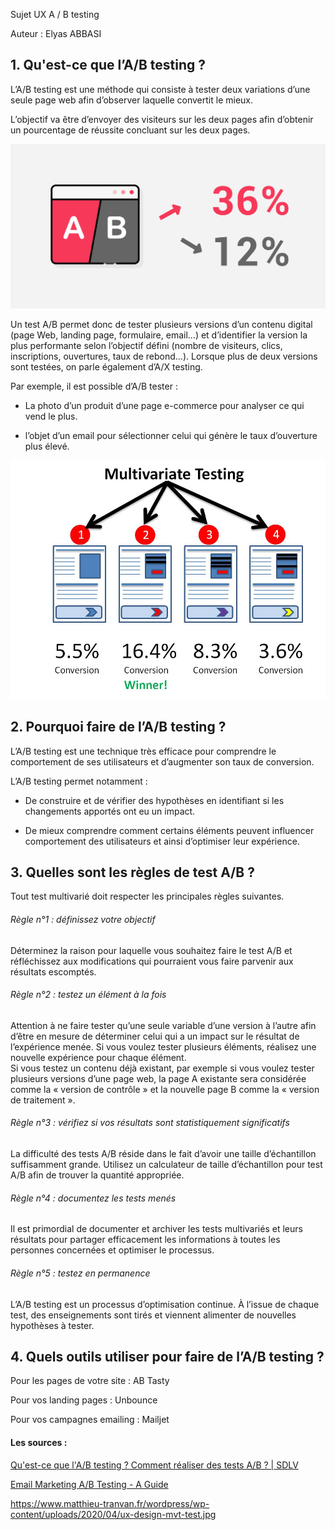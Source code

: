 Sujet UX A / B testing

Auteur : Elyas ABBASI

## 1. Qu'est-ce que l’A/B testing ?

L’A/B testing est une méthode qui consiste à tester deux variations d’une seule page web afin d’observer laquelle convertit le mieux.

L’objectif va être d’envoyer des visiteurs sur les deux pages afin d’obtenir un pourcentage de réussite concluant sur les deux pages.

![A-Btesting-1.png](..\img\A-Btesting-1.png)

Un test A/B permet donc de tester plusieurs versions d’un contenu digital (page Web, landing page, formulaire, email…) et d’identifier la version la plus performante selon l’objectif défini (nombre de visiteurs, clics, inscriptions, ouvertures, taux de rebond…). Lorsque plus de deux versions sont testées, on parle également d’A/X testing.

Par exemple, il est possible d’A/B tester :

- La photo d’un produit d’une page e-commerce pour analyser ce qui vend le plus.

- l’objet d’un email pour sélectionner celui qui génère le taux d’ouverture plus élevé.

![ux-design-mvt-test.jpg](..\img\ux-design-mvt-test.jpg)

## 2. Pourquoi faire de l’A/B testing ?

L’A/B testing est une technique très efficace pour comprendre le comportement de ses utilisateurs et d’augmenter son taux de conversion.

L’A/B testing permet notamment :

- De construire et de vérifier des hypothèses en identifiant si les changements apportés ont eu un impact.

- De mieux comprendre comment certains éléments peuvent influencer  comportement des utilisateurs et ainsi d’optimiser leur expérience.

## 3. Quelles sont les règles de test A/B ?

Tout test multivarié doit respecter les principales règles suivantes.

###### Règle n°1 : définissez votre objectif

Déterminez la raison pour laquelle vous souhaitez faire le test A/B et réfléchissez aux modifications qui pourraient vous faire parvenir aux résultats escomptés.

###### Règle n°2 : testez un élément à la fois

Attention à ne faire tester qu’une seule variable d’une version à l’autre afin d’être en mesure de déterminer celui qui a un impact sur le résultat de l’expérience menée. Si vous voulez tester plusieurs éléments, réalisez une nouvelle expérience pour chaque élément.  
Si vous testez un contenu déjà existant, par exemple si vous voulez tester plusieurs versions d’une page web, la page A existante sera considérée comme la « version de contrôle » et la nouvelle page B comme la « version de traitement ».

###### Règle n°3 : vérifiez si vos résultats sont statistiquement significatifs

La difficulté des tests A/B réside dans le fait d’avoir une taille d’échantillon suffisamment grande. Utilisez un calculateur de taille d’échantillon pour test A/B afin de trouver la quantité appropriée.

###### Règle n°4 : documentez les tests menés

Il est primordial de documenter et archiver les tests multivariés et leurs résultats pour partager efficacement les informations à toutes les personnes concernées et optimiser le processus.

###### Règle n°5 : testez en permanence

L’A/B testing est un processus d’optimisation continue. À l’issue de chaque test, des enseignements sont tirés et viennent alimenter de nouvelles hypothèses à tester.

## 4. Quels outils utiliser pour faire de l’A/B testing ?

Pour les pages de votre site : AB Tasty

Pour vos landing pages : Unbounce

Pour vos campagnes emailing : Mailjet

#### Les sources :

[Qu&#039;est-ce que l&#039;A/B testing ? Comment réaliser des tests A/B ? | SDLV](https://www.sdlv.fr/blog/conversions-ux/ab-testing)

[Email Marketing A/B Testing - A Guide](https://www.mailjet.com/blog/news/ab-testing-beginners-guide-for-email-marketing/)

https://www.matthieu-tranvan.fr/wordpress/wp-content/uploads/2020/04/ux-design-mvt-test.jpg
